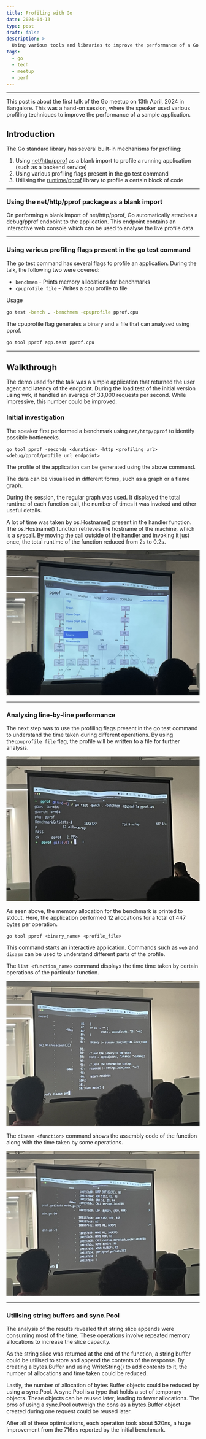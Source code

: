 ```yaml
---
title: Profiling with Go
date: 2024-04-13
type: post
draft: false
description: >
  Using various tools and libraries to improve the performance of a Go application
tags:
  - go
  - tech
  - meetup
  - perf
---
```


---

This post is about the first talk of the Go meetup on 13th April, 2024 in Bangalore.
This was a hand-on session, where the speaker used various profiling techniques to improve the performance of a sample application.

## Introduction

The Go standard library has several built-in mechanisms for profiling:

1. Using [net/http/pprof](https://pkg.go.dev/net/http/pprof) as a blank import to profile a running application (such as a backend service)
2. Using various profiling flags present in the go test command
3. Utilising the [runtime/pprof](https://pkg.go.dev/runtime/pprof) library to profile a certain block of code

---

### Using the net/http/pprof package as a blank import

On performing a blank import of net/http/pprof, Go automatically attaches a debug/pprof endpoint to the application.
This endpoint contains an interactive web console which can be used to analyse the live profile data.

---

### Using various profiling flags present in the go test command

The go test command has several flags to profile an application. During the talk, the following two were covered:

- `benchmem` - Prints memory allocations for benchmarks
- `cpuprofile file` - Writes a cpu profile to file

Usage

```sh
go test -bench . -benchmem -cpuprofile pprof.cpu
```

The cpuprofile flag generates a binary and a file that can analysed using pprof.

```sh
go tool pprof app.test pprof.cpu
```

---

## Walkthrough

The demo used for the talk was a simple application that returned the user agent and latency of the endpoint.
During the load test of the initial version using wrk, it handled an average of 33,000 requests per second. While impressive, this number could be improved.

### Initial investigation

The speaker first performed a benchmark using `net/http/pprof` to identify possible bottlenecks.

```
go tool pprof -seconds <duration> -http <profiling_url> <debug/pprof/profile_url_endpoint>
```

The profile of the application can be generated using the above command.

The data can be visualised in different forms, such as a graph or a flame graph.

During the session, the regular graph was used.
It displayed the total runtime of each function call, the number of times it was invoked and other useful details.

A lot of time was taken by os.Hostname() present in the handler function. The os.Hostname() function retrieves the hostname of the machine, which is a syscall. By moving the call outside of the handler and invoking it just once, the total runtime of the function reduced from 2s to 0.2s.

![Image of the profile graph generated by pprof](images/pprof_debug_profile_graph.jpeg)

---

### Analysing line-by-line performance

The next step was to use the profiling flags present in the go test command to understand the time taken during different operations. By using the`cpuprofile file` flag, the profile will be written to a file for further analysis.

![Image of the generation of the cpuprofile file](images/go_test_flags.jpeg)

As seen above, the memory allocation for the benchmark is printed to stdout. Here, the application performed 12 allocations for a total of 447 bytes per operation.

```
go tool pprof <binary_name> <profile_file>
```

This command starts an interactive application. Commands such as `web` and `disasm` can be used to understand different parts of the profile.

The `list <function_name>` command displays the time time taken by certain operations of the particular function.

![Image of the time taken by various operations, analysed using pprof](images/pprof_line_time.jpeg)

The `disasm <function>` command shows the assembly code of the function along with the time taken by some operations.

![Image of the assembly of the handler function](images/pprof_line_asm_time.jpeg)

---

### Utilising string buffers and sync.Pool

The analysis of the results revealed that string slice appends were consuming most of the time. These operations involve repeated memory allocations to increase the slice capacity.

As the string slice was returned at the end of the function, a string buffer could be utilised to store and append the contents of the response. By creating a bytes.Buffer and using WriteString() to add contents to it, the number of allocations and time taken could be reduced.

Lastly, the number of allocation of bytes.Buffer objects could be reduced by using a sync.Pool. A sync.Pool is a type that holds a set of temporary objects.
These objects can be reused later, leading to fewer allocations. The pros of using a sync.Pool outweigh the cons as a bytes.Buffer object created during one request could be reused later.

After all of these optimisations, each operation took about 520ns, a huge improvement from the 716ns reported by the initial benchmark.
